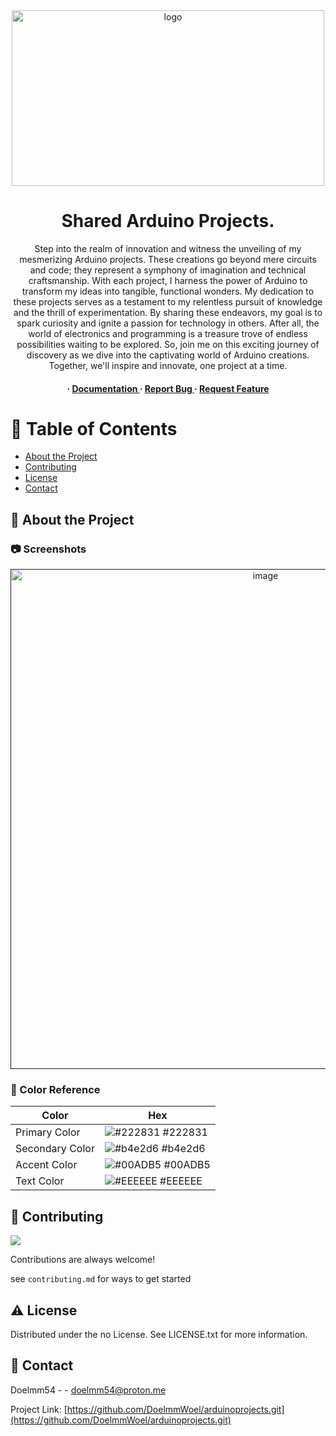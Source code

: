 <div align='center'>

<img src=https://i.imgur.com/32XlbRc.jpg alt="logo" width=500 height=281 />

<h1>Shared Arduino Projects.</h1>
<p>Step into the realm of innovation and witness the unveiling of my mesmerizing Arduino projects. These creations go beyond mere circuits and code; they represent a symphony of imagination and technical craftsmanship. With each project, I harness the power of Arduino to transform my ideas into tangible, functional wonders. My dedication to these projects serves as a testament to my relentless pursuit of knowledge and the thrill of experimentation. By sharing these endeavors, my goal is to spark curiosity and ignite a passion for technology in others. After all, the world of electronics and programming is a treasure trove of endless possibilities waiting to be explored. So, join me on this exciting journey of discovery as we dive into the captivating world of Arduino creations. Together, we'll inspire and innovate, one project at a time.</p>

<h4> <span> · </span> <a href="https://github.com/Doelmm54/Arduino Open-Source Projects/blob/master/README.md"> Documentation </a> <span> · </span> <a href="https://github.com/Doelmm54/Arduino Open-Source Projects/issues"> Report Bug </a> <span> · </span> <a href="https://github.com/Doelmm54/Arduino Open-Source Projects/issues"> Request Feature </a> </h4>


</div>

# :notebook_with_decorative_cover: Table of Contents

- [About the Project](#star2-about-the-project)
- [Contributing](#wave-contributing)
- [License](#warning-license)
- [Contact](#handshake-contact)


## :star2: About the Project

### :camera: Screenshots
<div align="center"> <a href=""><img src="https://imgur.com/a/i4zPdgO" alt='image' width='800'/></a> </div>



### :art: Color Reference
| Color | Hex |
| --------------- | ---------------------------------------------------------------- |
| Primary Color | ![#222831](https://via.placeholder.com/10/222831?text=+) #222831 |
| Secondary Color | ![#b4e2d6](https://via.placeholder.com/10/b4e2d6?text=+) #b4e2d6 |
| Accent Color | ![#00ADB5](https://via.placeholder.com/10/00ADB5?text=+) #00ADB5 |
| Text Color | ![#EEEEEE](https://via.placeholder.com/10/EEEEEE?text=+) #EEEEEE |

## :wave: Contributing

<a href="https://github.com/DoelmmWoel/arduinoprojects.git/graphs/contributors"> <img src="https://contrib.rocks/image?repo=Louis3797/awesome-readme-template" /> </a>

Contributions are always welcome!

see `contributing.md` for ways to get started

## :warning: License

Distributed under the no License. See LICENSE.txt for more information.

## :handshake: Contact

Doelmm54 - - doelmm54@proton.me

Project Link: [https://github.com/DoelmmWoel/arduinoprojects.git](https://github.com/DoelmmWoel/arduinoprojects.git)
